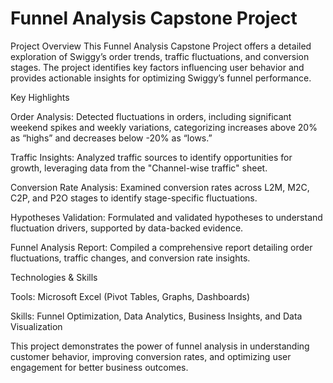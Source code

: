 # Funnel Analysis Capstone Project

Project Overview
This Funnel Analysis Capstone Project offers a detailed exploration of Swiggy’s order trends, traffic fluctuations, and conversion stages. The project identifies key factors influencing user behavior and provides actionable insights for optimizing Swiggy’s funnel performance.

Key Highlights

Order Analysis: Detected fluctuations in orders, including significant weekend spikes and weekly variations, categorizing increases above 20% as “highs” and decreases below -20% as “lows.”

Traffic Insights: Analyzed traffic sources to identify opportunities for growth, leveraging data from the "Channel-wise traffic" sheet.

Conversion Rate Analysis: Examined conversion rates across L2M, M2C, C2P, and P2O stages to identify stage-specific fluctuations.

Hypotheses Validation: Formulated and validated hypotheses to understand fluctuation drivers, supported by data-backed evidence.

Funnel Analysis Report: Compiled a comprehensive report detailing order fluctuations, traffic changes, and conversion rate insights.

Technologies & Skills

Tools: Microsoft Excel (Pivot Tables, Graphs, Dashboards)

Skills: Funnel Optimization, Data Analytics, Business Insights, and Data Visualization

This project demonstrates the power of funnel analysis in understanding customer behavior, improving conversion rates, and optimizing user engagement for better business outcomes.

